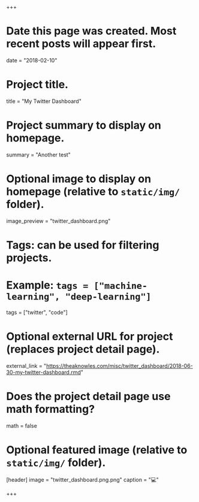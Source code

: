 +++
# Date this page was created. Most recent posts will appear first.
date = "2018-02-10"

# Project title.
title = "My Twitter Dashboard"

# Project summary to display on homepage.
summary = "Another test"

# Optional image to display on homepage (relative to `static/img/` folder).
image_preview = "twitter_dashboard.png"

# Tags: can be used for filtering projects.
# Example: `tags = ["machine-learning", "deep-learning"]`
tags = ["twitter", "code"]

# Optional external URL for project (replaces project detail page).
external_link = "https://theaknowles.com/misc/twitter_dashboard/2018-06-30-my-twitter-dashboard.rmd"

# Does the project detail page use math formatting?
math = false

# Optional featured image (relative to `static/img/` folder).
[header]
image = "twitter_dashboard.png.png"
caption = ":computer:"

+++

